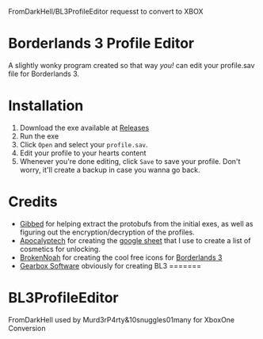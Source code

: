 FromDarkHell/BL3ProfileEditor requesst to convert to XBOX
# Borderlands 3 Profile Editor
 
A slightly wonky program created so that way *you!* can edit your profile.sav file for Borderlands 3.

# Installation
1. Download the exe available at [Releases](https://github.com/FromDarkHell/BL3ProfileEditor/releases)
2. Run the exe
3. Click `Open` and select your `profile.sav`.
4. Edit your profile to your hearts content
5. Whenever you're done editing, click `Save` to save your profile. Don't worry, it'll create a backup in case you wanna go back.

# Credits
* [Gibbed](https://github.com/Gibbed) for helping extract the protobufs from the initial exes, as well as figuring out the encryption/decryption of the profiles.
* [Apocalyptech](https://github.com/apocalyptech/) for creating the [google sheet](https://docs.google.com/spreadsheets/d/1v-F_3C2ceaFKJae1b6wmbelw_jLjmPPriBLzGTZMqRc/edit?usp=sharing) that I use to create a list of cosmetics for unlocking.
* [BrokenNoah](https://www.deviantart.com/brokennoah) for creating the cool free icons for [Borderlands 3](https://www.deviantart.com/brokennoah/art/Borderlands-3-icons-797030087)
* [Gearbox Software](https://www.gearboxsoftware.com/) obviously for creating BL3
=======
# BL3ProfileEditor
 FromDarkHell used by Murd3rP4rty&10snuggles01many for XboxOne Conversion
